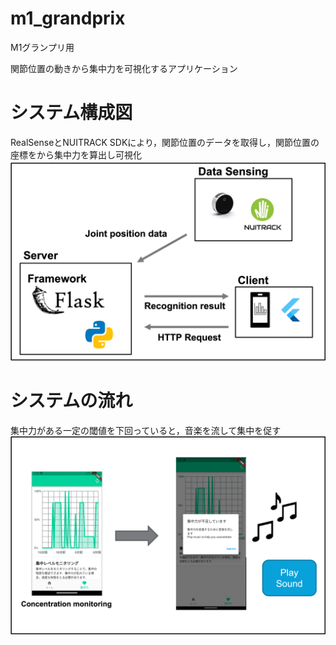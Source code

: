 # m1_grandprix
M1グランプリ用

関節位置の動きから集中力を可視化するアプリケーション

# システム構成図
RealSenseとNUITRACK SDKにより，関節位置のデータを取得し，関節位置の座標をから集中力を算出し可視化
![システム概要図](img/system_overview.png)

# システムの流れ
集中力がある一定の閾値を下回っていると，音楽を流して集中を促す
![システムの流れ](img/flow.png)

